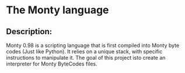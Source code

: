 # The Monty language
## Description:
Monty 0.98 is a scripting language that is first compiled into Monty byte codes (Just like Python). It relies on a unique stack, with specific instructions to manipulate it. The goal of this project isto create an interpreter for Monty ByteCodes files.
